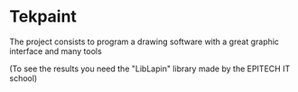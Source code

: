 # Tekpaint
The project consists to program a drawing software with a great graphic interface and many tools

(To see the results you need the "LibLapin" library made by the EPITECH IT school)
